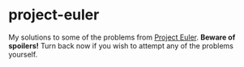 # project-euler

My solutions to some of the problems from [Project Euler](https://projecteuler.net/). **Beware of
spoilers!** Turn back now if you wish to attempt any of the problems yourself.
